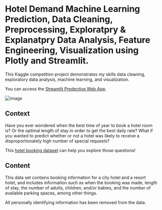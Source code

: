 # Hotel Demand Machine Learning Prediction, Data Cleaning, Preprocessing, Exploratpry & Explanatpry Data Analysis, Feature Engineering, Visualization using Plotly and Streamlit. 
This Kaggle competition project demonstrates my skills data cleaning, exploratory data analysis, machine learning, and visualization.

You can access the [Streamlit Predective Web App](https://alymaatouk-hotel-demand-prediction-hotel-booking-f3hv27.streamlitapp.com/). 

![image](https://user-images.githubusercontent.com/115188345/194522143-69a7df95-6878-42d9-8a6b-1b14248fadec.png)

## Context 
Have you ever wondered when the best time of year to book a hotel room is? Or the optimal length of stay in order to get the best daily rate? What if you wanted to predict whether or not a hotel was likely to receive a disproportionately high number of special requests?

This [hotel booking dataset](https://www.kaggle.com/datasets/jessemostipak/hotel-booking-demand) can help you explore those questions!


## Content
This data set contains booking information for a city hotel and a resort hotel, and includes information such as when the booking was made, length of stay, the number of adults, children, and/or babies, and the number of available parking spaces, among other things.

All personally identifying information has been removed from the data.
